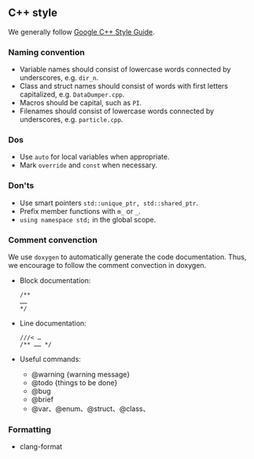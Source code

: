 ## C++ style

We generally follow [Google C++ Style Guide](https://google.github.io/styleguide/cppguide.html).

### Naming convention

  - Variable names should consist of lowercase words connected by underscores, e.g. ``dir_n``.
  - Class and struct names should consist of words with first letters capitalized, e.g. ``DataDumper.cpp``.
  - Macros should be capital, such as ``PI``.
  - Filenames should consist of lowercase words connected by underscores, e.g. ``particle.cpp``.

### Dos

  - Use ``auto`` for local variables when appropriate.
  - Mark ``override`` and ``const`` when necessary.

### Don'ts

  - Use smart pointers ``std::unique_ptr, std::shared_ptr``.
  - Prefix member functions with ``m_`` or ``_``.
  - ``using namespace std;`` in the global scope.

### Comment convenction

We use ``doxygen`` to automatically generate the code documentation. Thus, we encourage to follow the comment convection in doxygen.

  - Block documentation: 
  
        /**
        ……
        */
  - Line documentation:
        
        ///< …
        /** …… */

  - Useful commands:
    - @warning {warning message}
    - @todo {things to be done} 
    - @bug 
    - @brief
    - @var、@enum、@struct、@class、

### Formatting
  - clang-format

